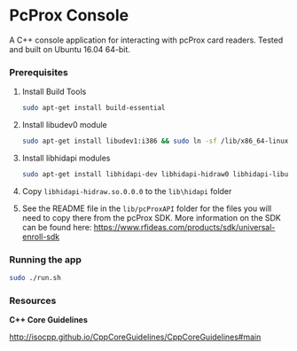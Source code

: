 # PcProx Console

A C++ console application for interacting with pcProx card readers. Tested and built on Ubuntu 16.04 64-bit.

### Prerequisites

1. Install Build Tools

    ```bash
    sudo apt-get install build-essential
    ```

2. Install libudev0 module

    ```bash
    sudo apt-get install libudev1:i386 && sudo ln -sf /lib/x86_64-linux-gnu/libudev.so.1 /lib/x86_64-linux-gnu/libudev.so.0
    ```

3. Install libhidapi modules

    ```bash
    sudo apt-get install libhidapi-dev libhidapi-hidraw0 libhidapi-libusb0
    ```
    
4. Copy `libhidapi-hidraw.so.0.0.0` to the `lib\hidapi` folder

5. See the README file in the `lib/pcProxAPI` folder for the files you will need to copy there from the pcProx SDK. More information on the SDK can be found here: https://www.rfideas.com/products/sdk/universal-enroll-sdk

### Running the app

```bash
sudo ./run.sh
```

### Resources

**C++ Core Guidelines**

http://isocpp.github.io/CppCoreGuidelines/CppCoreGuidelines#main
